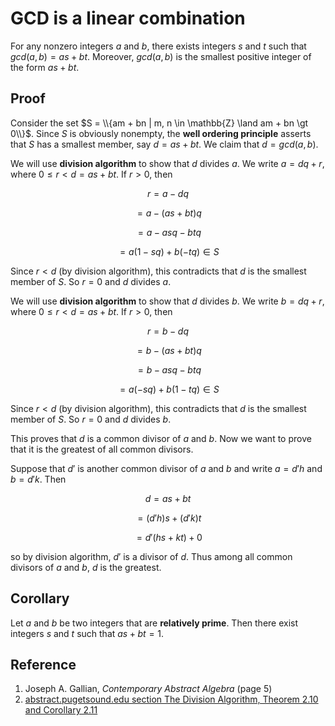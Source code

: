 # GCD is a linear combination

For any nonzero integers $a$ and $b$, there exists integers $s$ and $t$ such that $gcd(a, b) = as + bt$. Moreover, $gcd(a, b)$ is the smallest positive integer of the form $as + bt$.

## Proof

Consider the set $S = \\{am + bn | m, n \in \mathbb{Z} \land am + bn \gt 0\\}$. Since $S$ is obviously nonempty, the **well ordering principle** asserts that $S$ has a smallest member, say $d = as + bt$. We claim that $d = gcd(a, b)$.

We will use **division algorithm** to show that $d$ divides $a$. We write $a = dq + r$, where $0 \leq r \lt d = as + bt$. If $r \gt 0$, then

$$
r = a - dq
$$

$$
= a - (as + bt)q
$$

$$
= a - asq - btq
$$

$$
= a(1 - sq) + b(-tq) \in S
$$

Since $r \lt d$ (by division algorithm), this contradicts that $d$ is the smallest member of $S$. So $r = 0$ and $d$ divides $a$.

We will use **division algorithm** to show that $d$ divides $b$. We write $b = dq + r$, where $0 \leq r \lt d = as + bt$. If $r \gt 0$, then

$$
r = b - dq
$$

$$
= b - (as + bt)q
$$

$$
= b - asq - btq
$$

$$
= a(-sq) + b(1 - tq) \in S
$$

Since $r \lt d$ (by division algorithm), this contradicts that $d$ is the smallest member of $S$. So $r = 0$ and $d$ divides $b$.

This proves that $d$ is a common divisor of $a$ and $b$. Now we want to prove that it is the greatest of all common divisors.

Suppose that $d'$ is another common divisor of $a$ and $b$ and write $a = d' h$ and $b = d' k$. Then

$$
d = as + bt
$$

$$
= (d' h) s + (d' k) t
$$

$$
= d' (hs + kt) + 0
$$

so by division algorithm, $d'$ is a divisor of $d$. Thus among all common divisors of $a$ and $b$, $d$ is the greatest.

## Corollary

Let $a$ and $b$ be two integers that are **relatively prime**. Then there exist integers $s$ and $t$ such that $as + bt = 1$.

## Reference

1. Joseph A. Gallian, *Contemporary Abstract Algebra* (page 5)
2. [abstract.pugetsound.edu section The Division Algorithm, Theorem 2.10 and Corollary 2.11](http://abstract.pugetsound.edu/aata/integers-section-division-algorithm.html)

